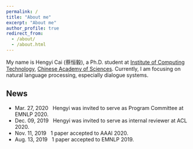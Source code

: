 ```yaml
---
permalink: /
title: "About me"
excerpt: "About me"
author_profile: true
redirect_from: 
  - /about/
  - /about.html
---
```


My name is Hengyi Cai (蔡恒毅), a Ph.D. student at [Institute of Computing Technology](https://www.ict.ac.cn), [Chinese Academy of Sciences](https://www.ucas.ac.cn). Currently, I am focusing on natural language processing, especially dialogue systems.
<!-- This is the front page of a website that is powered by the [academicpages template](https://github.com/academicpages/academicpages.github.io) and hosted on GitHub pages. [GitHub pages](https://pages.github.com) is a free service in which websites are built and hosted from code and data stored in a GitHub repository, automatically updating when a new commit is made to the respository. This template was forked from the [Minimal Mistakes Jekyll Theme](https://mmistakes.github.io/minimal-mistakes/) created by Michael Rose, and then extended to support the kinds of content that academics have: publications, talks, teaching, a portfolio, blog posts, and a dynamically-generated CV. You can fork [this repository](https://github.com/academicpages/academicpages.github.io) right now, modify the configuration and markdown files, add your own PDFs and other content, and have your own site for free, with no ads! An older version of this template powers my own personal website at [stuartgeiger.com](http://stuartgeiger.com), which uses [this Github repository](https://github.com/staeiou/staeiou.github.io). -->

## News

- Mar. 27, 2020 &nbsp;  Hengyi was invited to serve as Program Committee at EMNLP 2020.  
- Dec. 09, 2019 &nbsp;  Hengyi was invited to serve as internal reviewer at ACL 2020.  
- Nov. 11, 2019 &nbsp;  1 paper accepted to AAAI 2020.  
- Aug. 13, 2019 &nbsp;  1 paper accepted to EMNLP 2019.  
